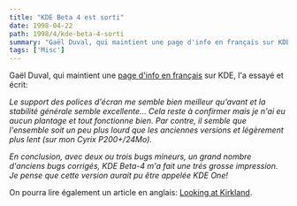```yaml
---
title: "KDE Beta 4 est sorti"
date: 1998-04-22
path: 1998/4/kde-beta-4-sorti
summary: "Gaël Duval, qui maintient une page d'info en français sur KDE, l'a essayé et écrit: Le support des polices d'écran me semble bien meilleur qu'avant et la stabilité générale semble excellente..."
tags: ['Misc']
---
```


<P>
Gaël Duval, qui maintient une <A HREF="http://www.etu.info.unicaen.fr/~gduval/kde">page d'info en français</A>
sur KDE, l'a essayé et écrit:
</P>

<EM>
<P>
Le support des polices d'écran me semble bien meilleur qu'avant et
la stabilité générale semble excellente... Cela reste à confirmer mais
je n'ai eu aucun plantage et tout fonctionne bien.  Par contre, il
semble que l'ensemble soit un peu plus lourd que les anciennes versions
et légèrement plus lent (sur mon Cyrix P200+/24Mo).
</P>

<P>
En conclusion, avec deux ou trois bugs mineurs, un grand nombre d'anciens
bugs corrigés, KDE Beta-4 m'a fait une trés grosse impression. Je
pense que cette version aurait pu être appelée KDE One!
</P>

</EM>
<P>
On pourra lire également un article en anglais:
<A HREF="http://linux.miningco.com/library/weekly/mcurrent.htm">Looking at Kirkland</A>.
</P>



